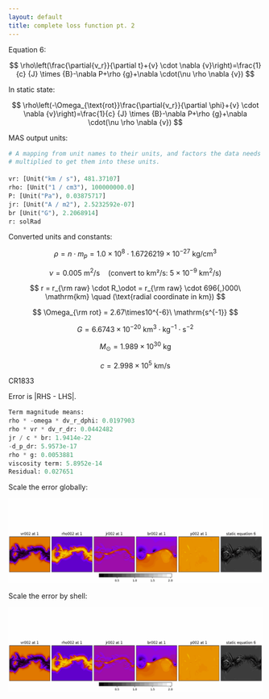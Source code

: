 ```yaml
---
layout: default
title: complete loss function pt. 2
---
```


Equation 6:

$$
\rho\left(\frac{\partial{v_r}}{\partial t}+{v} \cdot \nabla {v}\right)=\frac{1}{c} {J} \times {B}-\nabla P+\rho {g}+\nabla \cdot(\nu \rho \nabla {v})
$$


In static state:

$$
\rho\left(-\Omega_{\text{rot}}\frac{\partial{v_r}}{\partial \phi}+{v} \cdot \nabla {v}\right)=\frac{1}{c} {J} \times {B}-\nabla P+\rho {g}+\nabla \cdot(\nu \rho \nabla {v})
$$


MAS output units:

```py
# A mapping from unit names to their units, and factors the data needs to be
# multiplied to get them into these units.

vr: [Unit("km / s"), 481.37107] 
rho: [Unit("1 / cm3"), 100000000.0] 
P: [Unit("Pa"), 0.03875717] 
jr: [Unit("A / m2"), 2.5232592e-07] 
br [Unit("G"), 2.2068914] 
r: solRad
```

Converted units and constants:


$$
\rho = n \cdot m_p = 1.0\times10^8 \cdot 1.6726219\times10^{-27}\ \mathrm{kg/cm^3}
$$


$$
\nu = 0.005\ \mathrm{m^2/s} 
\quad (\text{convert to km²/s: } 5\times10^{-9}\ \mathrm{km^2/s})
$$

$$
r = r_{\rm raw} \cdot R_\odot = r_{\rm raw} \cdot 696{,}000\ \mathrm{km} 
\quad (\text{radial coordinate in km})
$$

$$
\Omega_{\rm rot} = 2.67\times10^{-6}\ \mathrm{s^{-1}}
$$

$$
G = 6.6743\times10^{-20}\ \mathrm{km^3 \cdot kg^{-1} \cdot s^{-2}}
$$

$$
M_\odot = 1.989\times10^{30}\ \mathrm{kg}
$$

$$
c = 2.998\times10^5\ \mathrm{km/s}
$$




CR1833

Error is \|RHS - LHS\|.

```py
Term magnitude means:
rho * -omega * dv_r_dphi: 0.0197903
rho * vr * dv_r_dr: 0.0442482
jr / c * br: 1.9414e-22
-d_p_dr: 5.9573e-17
rho * g: 0.0053881
viscosity term: 5.8952e-14
Residual: 0.027651
```

Scale the error globally:

<img src="resources/week_36/cr1833-full-loss-glob.gif">

Scale the error by shell:

<img src="resources/week_36/cr1833-full-loss-local.gif">

